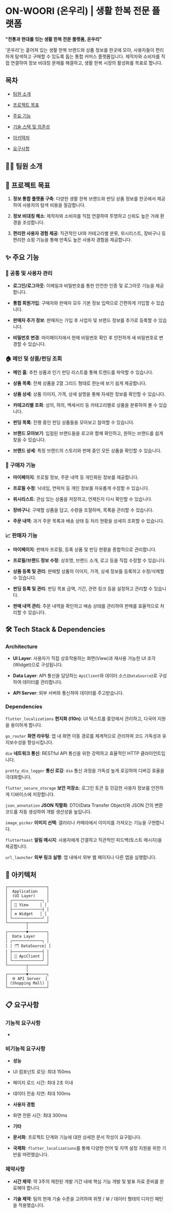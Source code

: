 
# ON-WOORI (온우리) | 생활 한복 전문 플랫폼

**"전통과 현대를 잇는 생활 한복 전문 플랫폼, 온우리"**

'온우리'는 흩어져 있는 생활 한복 브랜드와 상품 정보를 한곳에 모아, 사용자들이 편리하게 탐색하고 구매할 수 있도록 돕는 통합 커머스 플랫폼입니다. 제작자와 소비자를 직접 연결하여 정보 비대칭 문제를 해결하고, 생활 한복 시장의 활성화를 목표로 합니다.

## 목차

-   [팀원 소개](https://www.google.com/search?q=%23-%ED%8C%80%EC%9B%90-%EC%86%8C%EA%B0%9C "null")

-   [프로젝트 목표](https://www.google.com/search?q=%23-%ED%94%84%EB%A1%9C%EC%A0%9D%ED%8A%B8-%EB%AA%A9%ED%91%9C "null")

-   [주요 기능](https://www.google.com/search?q=%23-%EC%A3%BC%EC%9A%94-%EA%B8%B0%EB%8A%A5 "null")

-   [기술 스택 및 의존성](https://www.google.com/search?q=%23-%EA%B8%B0%EC%88%A0-%EC%8A%A4%ED%83%9D-%EB%B0%8F-%EC%9D%98%EC%A1%B4%EC%84%B1 "null")

-   [아키텍처](https://www.google.com/search?q=%23-%EC%95%84%ED%82%A4%ED%85%8D%EC%B2%98 "null")

-   [요구사항](https://www.google.com/search?q=%23-%EC%9A%94%EA%B5%AC%EC%82%AC%ED%95%AD "null")


## 🧑‍💻 팀원 소개



## 🎯 프로젝트 목표

1.  **정보 통합 플랫폼 구축**: 다양한 생활 한복 브랜드와 펀딩 상품 정보를 한곳에서 제공하여 사용자의 탐색 비용을 절감합니다.

2.  **정보 비대칭 해소**: 제작자와 소비자를 직접 연결하여 투명하고 신뢰도 높은 거래 환경을 조성합니다.

3.  **편리한 사용자 경험 제공**: 직관적인 UI와 카테고리별 분류, 위시리스트, 장바구니 등 편리한 쇼핑 기능을 통해 만족도 높은 사용자 경험을 제공합니다.


## ✨ 주요 기능

### 👤 공통 및 사용자 관리

-   **로그인/로그아웃**: 이메일과 비밀번호를 통한 안전한 인증 및 로그아웃 기능을 제공합니다.

-   **통합 회원가입**: 구매자와 판매자 모두 기본 정보 입력으로 간편하게 가입할 수 있습니다.

-   **판매자 추가 정보**: 판매자는 가입 후 사업자 및 브랜드 정보를 추가로 등록할 수 있습니다.

-   **비밀번호 변경**: 마이페이지에서 현재 비밀번호 확인 후 안전하게 새 비밀번호로 변경할 수 있습니다.


### 🏠 메인 및 상품/펀딩 조회

-   **메인 홈**: 추천 상품과 인기 펀딩 리스트를 통해 트렌드를 파악할 수 있습니다.

-   **상품 목록**: 전체 상품을 2열 그리드 형태로 한눈에 보기 쉽게 제공합니다.

-   **상품 상세**: 상품 이미지, 가격, 상세 설명을 통해 자세한 정보를 확인할 수 있습니다.

-   **카테고리별 조회**: 상의, 하의, 액세서리 등 카테고리별로 상품을 분류하여 볼 수 있습니다.

-   **펀딩 목록**: 진행 중인 펀딩 상품들을 모아보고 참여할 수 있습니다.

-   **브랜드 모아보기**: 입점된 브랜드들을 로고와 함께 확인하고, 원하는 브랜드를 쉽게 찾을 수 있습니다.

-   **브랜드 상세**: 특정 브랜드의 스토리와 판매 중인 모든 상품을 확인할 수 있습니다.


### 🛒 구매자 기능

-   **마이페이지**: 프로필 정보, 주문 내역 등 개인화된 정보를 제공합니다.

-   **프로필 수정**: 닉네임, 연락처 등 개인 정보를 자유롭게 수정할 수 있습니다.

-   **위시리스트**: 관심 있는 상품을 저장하고, 언제든지 다시 확인할 수 있습니다.

-   **장바구니**: 구매할 상품을 담고, 수량을 조절하며, 목록을 관리할 수 있습니다.

-   **주문 내역**: 과거 주문 목록과 배송 상태 등 처리 현황을 상세히 조회할 수 있습니다.


### 📈 판매자 기능

-   **마이페이지**: 판매자 프로필, 등록 상품 및 펀딩 현황을 종합적으로 관리합니다.

-   **프로필/브랜드 정보 수정**: 상호명, 브랜드 소개, 로고 등을 직접 수정할 수 있습니다.

-   **상품 등록 및 관리**: 판매할 상품의 이미지, 가격, 상세 정보를 등록하고 수정/삭제할 수 있습니다.

-   **펀딩 등록 및 관리**: 펀딩 목표 금액, 기간, 관련 링크 등을 설정하고 관리할 수 있습니다.

-   **판매 내역 관리**: 주문 내역을 확인하고 배송 상태를 관리하여 판매를 효율적으로 처리할 수 있습니다.


## 🛠️ Tech Stack & Dependencies

### Architecture

-   **UI Layer**: 사용자가 직접 상호작용하는 화면(View)과 재사용 가능한 UI 조각(Widget)으로 구성됩니다.

-   **Data Layer**: API 통신을 담당하는 `ApiClient`와 데이터 소스(`DataSource`)로 구성하여 데이터를 관리합니다.

-   **API Server**: 외부 서버와 통신하여 데이터를 주고받습니다.


### Dependencies
`flutter_localizations`
**현지화 (l10n)**: UI 텍스트를 중앙에서 관리하고, 다국어 지원을 용이하게 합니다.

`go_router`
**화면 라우팅**: 앱 내 화면 이동 경로를 체계적으로 관리하여 코드 가독성과 유지보수성을 향상시킵니다.

`dio`
**네트워크 통신**: RESTful API 통신을 위한 강력하고 효율적인 HTTP 클라이언트입니다.

`pretty_dio_logger`
**통신 로깅**: `dio` 통신 과정을 가독성 높게 로깅하여 디버깅 효율을 극대화합니다.

`flutter_secure_storage`
**보안 저장소**: 로그인 토큰 등 민감한 사용자 정보를 안전하게 디바이스에 저장합니다.

`json_annotation`
**JSON 직렬화**: DTO(Data Transfer Object)와 JSON 간의 변환 코드를 자동 생성하여 개발 생산성을 높입니다.

`image_picker`
**이미지 선택**: 갤러리나 카메라에서 이미지를 가져오는 기능을 구현합니다.

`fluttertoast`
**알림 메시지**: 사용자에게 간결하고 직관적인 피드백(토스트 메시지)을 제공합니다.

`url_launcher`
**외부 링크 실행**: 앱 내에서 외부 웹 페이지나 다른 앱을 실행합니다.



## 📐 아키텍처
```
┌─────────────────┐
│  Application    │
│  (UI Layer)     │
│ ┌─────────────┐ │
│ │ 📱 View     │ │
│ ├─────────────┤ │
│ │ ⚙️ Widget   │ │
│ └─────────────┘ │
└────────┬────────┘
         │
┌────────▼────────┐
│  Data Layer     │
│ ┌─────────────┐ │
│ │ 🗂️ DataSource│ │
│ ├─────────────┤ │
│ │ 📡 ApiClient │ │
│ └─────────────┘ │
└────────┬────────┘
         │
┌────────▼────────┐
│  🌐 API Server  │
│ (Shopping Mall) │
└─────────────────┘

```

## 📋 요구사항

### 기능적 요구사항

-

### 비기능적 요구사항

-   **성능**

   -   UI 컴포넌트 로딩: 최대 150ms

   -   페이지 로드 시간: 최대 2초 이내

   -   데이터 전송 지연: 최대 100ms

-   **사용자 경험**

   -   화면 전환 시간: 최대 300ms

-   **기타**

   -   **문서화**: 프로젝트 단계와 기능에 대한 상세한 문서 작성이 요구됩니다.

   -   **국제화**: `flutter_localizations`를 통해 다양한 언어 및 지역 설정 지원을 위한 기반을 마련했습니다.


### 제약사항

-   **시간 제약**: 약 3주의 제한된 개발 기간 내에 핵심 기능 개발 및 발표 자료 준비를 완료해야 합니다.

-   **기술 제약**: 팀의 현재 기술 수준을 고려하여 위젯 / 뷰 / 데이터 형태의 디자인 패턴을 적용했습니다.